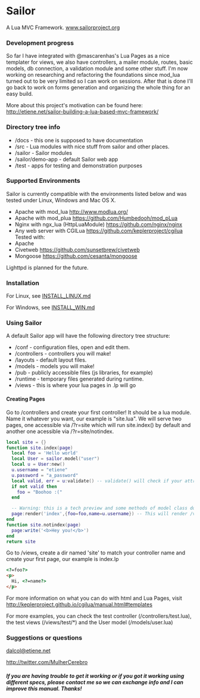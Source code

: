 Sailor
======

A Lua MVC Framework. www.sailorproject.org

### Development progress
So far I have integrated with @mascarenhas's Lua Pages as a nice templater for views, we also have controllers, a mailer module,  routes, basic models, db connection, a validation module and some other stuff. I'm now working on researching and refactoring the foundations since mod_lua turned out to be very limited so I can work on sessions. After that is done I'll go back to work on forms generation and organizing the whole thing for an easy build.

More about this project's motivation can be found here: http://etiene.net/sailor-building-a-lua-based-mvc-framework/

### Directory tree info
* /docs - this one is supposed to have documentation
* /src - Lua modules with nice stuff from sailor and other places.
 * /sailor - Sailor modules
 * /sailor/demo-app - default Sailor web app
* /test - apps for testing and demonstration purposes

### Supported Environments

Sailor is currently compatible with the environments listed below and was tested under Linux, Windows and Mac OS X.

* Apache with mod_lua <http://www.modlua.org/>
* Apache with mod_plua <https://github.com/Humbedooh/mod_pLua>
* Nginx with ngx_lua (HttpLuaModule) <https://github.com/nginx/nginx>
* Any web server with CGILua <https://github.com/keplerproject/cgilua> Tested with:
 * Apache
 * Civetweb <https://github.com/sunsetbrew/civetweb>
 * Mongoose <https://github.com/cesanta/mongoose>

Lighttpd is planned for the future.

### Installation

For Linux, see [INSTALL_LINUX.md](https://github.com/Etiene/sailor/blob/master/docs/INSTALL_LINUX.md)

For Windows, see [INSTALL_WIN.md](https://github.com/Etiene/sailor/blob/master/docs/INSTALL_WIN.md)

### Using Sailor
A default Sailor app will have the following directory tree structure:
* /conf - configuration files, open and edit them.
* /controllers - controllers you will make!
* /layouts - default layout files. 
* /models - models you will make!
* /pub - publicly accessible files (js libraries, for example)
* /runtime - temporary files generated during runtime.
* /views - this is where your lua pages in .lp will go

#### Creating Pages #
Go to /controllers and create your first controller! It should be a lua module. Name it whatever you want, our example is "site.lua". We will serve two pages, one accessible via <domain>/?r=site which will run site.index() by default and another one acessible via <domain>/?r=site/notindex.
```lua
local site = {}
function site.index(page)
  local foo = 'Hello world'
  local User = sailor.model("user")
  local u = User:new()
  u.username = "etiene"
  u.password = "a_password"
  local valid, err = u:validate() -- validate() will check if your attributes follow the rules!
  if not valid then
    foo = "Boohoo :("
  end

  -- Warning: this is a tech preview and some methods of model class do not avoid SQL injections yet.
  page:render('index',{foo=foo,name=u.username}) -- This will render /views/site/index.lp and pass the variables 'foo' and 'name'
end
function site.notindex(page)
  page:write('<b>Hey you!</b>')
end
return site
```
Go to /views, create a dir named 'site' to match your controller name and create your first page, our example is index.lp

```html
<?=foo?>
<p>
  Hi, <?=name?>
</p>
```
For more information on what you can do with html and Lua Pages, visit http://keplerproject.github.io/cgilua/manual.html#templates 

For more examples, you can check the test controller (/controllers/test.lua), the test views (/views/test/*) and the User model (/models/user.lua)

### Suggestions or questions
dalcol@etiene.net

http://twitter.com/MulherCerebro


##### If you are having trouble to get it working or if you got it working using different specs, please contact me so we can exchange info and I can improve this manual. Thanks!
